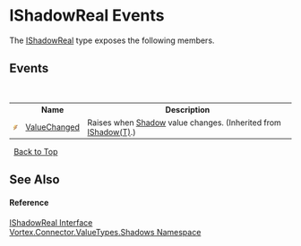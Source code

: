 # IShadowReal Events
 

The <a href="T_Vortex_Connector_ValueTypes_Shadows_IShadowReal.md">IShadowReal</a> type exposes the following members.


## Events
&nbsp;<table><tr><th></th><th>Name</th><th>Description</th></tr><tr><td>![Public event](media/pubevent.gif "Public event")</td><td><a href="E_Vortex_Connector_ValueTypes_Shadows_IShadow_1_ValueChanged.md">ValueChanged</a></td><td>
Raises when <a href="P_Vortex_Connector_ValueTypes_Shadows_IShadow_1_Shadow.md">Shadow</a> value changes.
 (Inherited from <a href="T_Vortex_Connector_ValueTypes_Shadows_IShadow_1.md">IShadow(T)</a>.)</td></tr></table>&nbsp;
<a href="#ishadowreal-events">Back to Top</a>

## See Also


#### Reference
<a href="T_Vortex_Connector_ValueTypes_Shadows_IShadowReal.md">IShadowReal Interface</a><br /><a href="N_Vortex_Connector_ValueTypes_Shadows.md">Vortex.Connector.ValueTypes.Shadows Namespace</a><br />